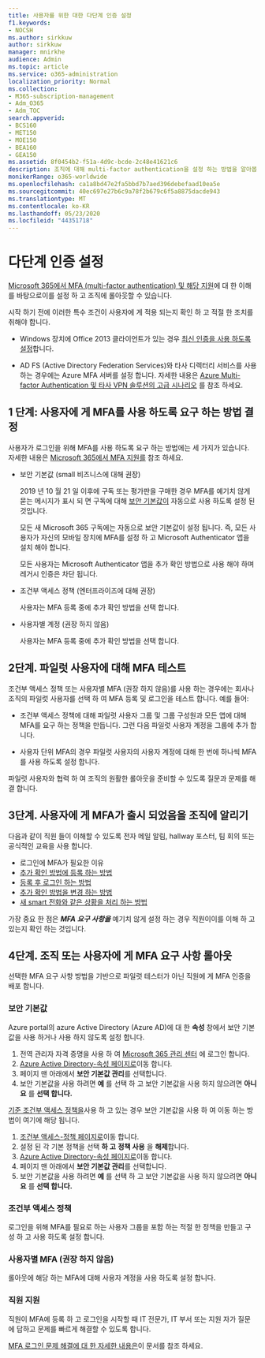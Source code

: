 ```yaml
---
title: 사용자를 위한 대한 다단계 인증 설정
f1.keywords:
- NOCSH
ms.author: sirkkuw
author: sirkkuw
manager: mnirkhe
audience: Admin
ms.topic: article
ms.service: o365-administration
localization_priority: Normal
ms.collection:
- M365-subscription-management
- Adm_O365
- Adm_TOC
search.appverid:
- BCS160
- MET150
- MOE150
- BEA160
- GEA150
ms.assetid: 8f0454b2-f51a-4d9c-bcde-2c48e41621c6
description: 조직에 대해 multi-factor authentication을 설정 하는 방법을 알아봅니다.
monikerRange: o365-worldwide
ms.openlocfilehash: ca1a8bd47e2fa5bbd7b7aed396debefaad10ea5e
ms.sourcegitcommit: 40ec697e27b6c9a78f2b679c6f5a8875dacde943
ms.translationtype: MT
ms.contentlocale: ko-KR
ms.lasthandoff: 05/23/2020
ms.locfileid: "44351718"
---
```

# <a name="set-up-multi-factor-authentication"></a>다단계 인증 설정
  
[Microsoft 365에서 MFA (multi-factor authentication) 및 해당 지원](multi-factor-authentication-microsoft-365.md)에 대 한 이해를 바탕으로이를 설정 하 고 조직에 롤아웃할 수 있습니다.

시작 하기 전에 이러한 특수 조건이 사용자에 게 적용 되는지 확인 하 고 적절 한 조치를 취해야 합니다.

- Windows 장치에 Office 2013 클라이언트가 있는 경우 [최신 인증을 사용 하도록 설정](https://docs.microsoft.com/microsoft-365/admin/security-and-compliance/enable-modern-authentication)합니다.

- AD FS (Active Directory Federation Services)와 타사 디렉터리 서비스를 사용 하는 경우에는 Azure MFA 서버를 설정 합니다. 자세한 내용은 [Azure Multi-factor Authentication 및 타사 VPN 솔루션의 고급 시나리오](https://docs.microsoft.com/azure/active-directory/authentication/howto-mfaserver-nps-vpn) 를 참조 하세요.

## <a name="step-1-decide-on-the-method-of-requiring-your-users-to-use-mfa"></a>1 단계: 사용자에 게 MFA를 사용 하도록 요구 하는 방법 결정

사용자가 로그인을 위해 MFA를 사용 하도록 요구 하는 방법에는 세 가지가 있습니다. 자세한 내용은 [Microsoft 365에서 MFA 지원를](multi-factor-authentication-microsoft-365.md) 참조 하세요.

- 보안 기본값 (small 비즈니스에 대해 권장)

  2019 년 10 월 21 일 이후에 구독 또는 평가판을 구매한 경우 MFA를 예기치 않게 묻는 메시지가 표시 되 면 구독에 대해 [보안 기본값이](https://docs.microsoft.com/azure/active-directory/fundamentals/concept-fundamentals-security-defaults) 자동으로 사용 하도록 설정 된 것입니다.
  
  모든 새 Microsoft 365 구독에는 자동으로 보안 기본값이 설정 됩니다. 즉, 모든 사용자가 자신의 모바일 장치에 MFA를 설정 하 고 Microsoft Authenticator 앱을 설치 해야 합니다.

  모든 사용자는 Microsoft Authenticator 앱을 추가 확인 방법으로 사용 해야 하며 레거시 인증은 차단 됩니다. 

- 조건부 액세스 정책 (엔터프라이즈에 대해 권장)

  사용자는 MFA 등록 중에 추가 확인 방법을 선택 합니다.

- 사용자별 계정 (권장 하지 않음)

  사용자는 MFA 등록 중에 추가 확인 방법을 선택 합니다.

## <a name="step-2-test-mfa-on-your-pilot-users"></a>2단계. 파일럿 사용자에 대해 MFA 테스트

조건부 액세스 정책 또는 사용자별 MFA (권장 하지 않음)를 사용 하는 경우에는 회사나 조직의 파일럿 사용자를 선택 하 여 MFA 등록 및 로그인을 테스트 합니다. 예를 들어:

- 조건부 액세스 정책에 대해 파일럿 사용자 그룹 및 그룹 구성원과 모든 앱에 대해 MFA를 요구 하는 정책을 만듭니다. 그런 다음 파일럿 사용자 계정을 그룹에 추가 합니다.

- 사용자 단위 MFA의 경우 파일럿 사용자의 사용자 계정에 대해 한 번에 하나씩 MFA를 사용 하도록 설정 합니다.

파일럿 사용자와 협력 하 여 조직의 원활한 롤아웃을 준비할 수 있도록 질문과 문제를 해결 합니다.

## <a name="step-3-inform-your-organization-that-mfa-is-coming"></a>3단계. 사용자에 게 MFA가 출시 되었음을 조직에 알리기

다음과 같이 직원 들이 이해할 수 있도록 전자 메일 알림, hallway 포스터, 팀 회의 또는 공식적인 교육을 사용 합니다.

- 로그인에 MFA가 필요한 이유
- [추가 확인 방법에 등록 하는 방법](https://support.office.com/article/set-up-your-microsoft-365-sign-in-for-multi-factor-authentication-ace1d096-61e5-449b-a875-58eb3d74de14?ui=en-US&rs=en-001&ad=US)
- [등록 후 로그인 하는 방법](https://support.office.com/article/sign-in-to-microsoft-365-with-multi-factor-authentication-2b856342-170a-438e-9a4f-3c092394d3cb)
- [추가 확인 방법을 변경 하는 방법](https://support.office.com/article/change-how-you-do-additional-verification-956ec8d0-7081-4518-a701-f8414cc20831)
- [새 smart 전화와 같은 상황을 처리 하는 방법](https://support.office.com/article/fix-common-problems-with-multi-factor-authentication-6951be76-af50-49a4-847f-21391eaa59f2)

가장 중요 한 점은 ***MFA 요구 사항을*** 예기치 않게 설정 하는 경우 직원이이를 이해 하 고 있는지 확인 하는 것입니다.

## <a name="step-4-roll-out-the-mfa-requirement-to-your-organization-or-users"></a>4단계. 조직 또는 사용자에 게 MFA 요구 사항 롤아웃

선택한 MFA 요구 사항 방법을 기반으로 파일럿 테스터가 아닌 직원에 게 MFA 인증을 배포 합니다.

### <a name="security-defaults"></a>보안 기본값

Azure portal의 azure Active Directory (Azure AD)에 대 한 **속성** 창에서 보안 기본값을 사용 하거나 사용 하지 않도록 설정 합니다.

1.  전역 관리자 자격 증명을 사용 하 여 [Microsoft 365 관리 센터](https://admin.microsoft.com) 에 로그인 합니다.
2.  [Azure Active Directory-속성 페이지로](https://portal.azure.com/#blade/Microsoft_AAD_IAM/ActiveDirectoryMenuBlade/Properties)이동 합니다.
3.  페이지 맨 아래에서 **보안 기본값 관리**를 선택합니다.
4.  보안 기본값을 사용 하려면 **예** 를 선택 하 고 보안 기본값을 사용 하지 않으려면 **아니요** 를 **선택 합니다.**

[기준 조건부 액세스 정책을](https://docs.microsoft.com/azure/active-directory/conditional-access/concept-baseline-protection)사용 하 고 있는 경우 보안 기본값을 사용 하 여 이동 하는 방법이 여기에 해당 됩니다.

1.  [조건부 액세스-정책 페이지로](https://portal.azure.com/#blade/Microsoft_AAD_IAM/ConditionalAccessBlade/Policies)이동 합니다.
2.  설정 된 각 기본 정책을 선택 **하 고** **정책 사용** 을 **해제**합니다.
2.  [Azure Active Directory-속성 페이지로](https://portal.azure.com/#blade/Microsoft_AAD_IAM/ActiveDirectoryMenuBlade/Properties)이동 합니다.
4.  페이지 맨 아래에서 **보안 기본값 관리**를 선택합니다.
5.  보안 기본값을 사용 하려면 **예** 를 선택 하 고 보안 기본값을 사용 하지 않으려면 **아니요** 를 **선택 합니다.**

### <a name="conditional-access-policies"></a>조건부 액세스 정책

로그인을 위해 MFA를 필요로 하는 사용자 그룹을 포함 하는 적절 한 정책을 만들고 구성 하 고 사용 하도록 설정 합니다.

### <a name="per-user-mfa-not-recommended"></a>사용자별 MFA (권장 하지 않음)

롤아웃에 해당 하는 MFA에 대해 사용자 계정을 사용 하도록 설정 합니다.

### <a name="supporting-your-employees"></a>직원 지원

직원이 MFA에 등록 하 고 로그인을 시작할 때 IT 전문가, IT 부서 또는 지원 자가 질문에 답하고 문제를 빠르게 해결할 수 있도록 합니다.

[MFA 로그인 문제 해결에 대 한 자세한 내용은](https://support.office.com/article/fix-common-problems-with-multi-factor-authentication-6951be76-af50-49a4-847f-21391eaa59f2)이 문서를 참조 하세요. 


